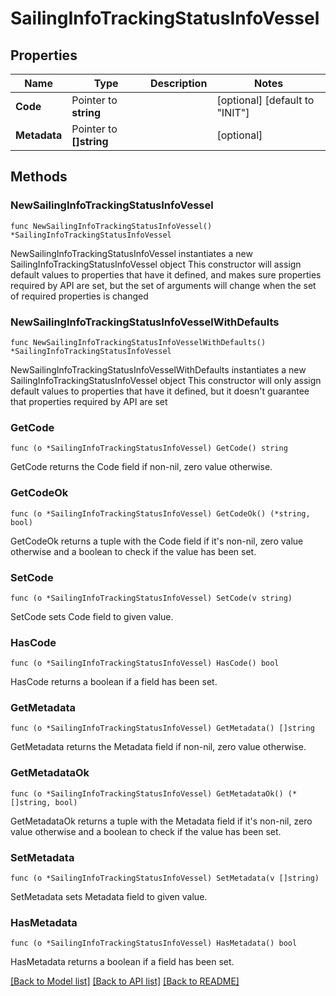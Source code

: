 # SailingInfoTrackingStatusInfoVessel

## Properties

Name | Type | Description | Notes
------------ | ------------- | ------------- | -------------
**Code** | Pointer to **string** |  | [optional] [default to "INIT"]
**Metadata** | Pointer to **[]string** |  | [optional] 

## Methods

### NewSailingInfoTrackingStatusInfoVessel

`func NewSailingInfoTrackingStatusInfoVessel() *SailingInfoTrackingStatusInfoVessel`

NewSailingInfoTrackingStatusInfoVessel instantiates a new SailingInfoTrackingStatusInfoVessel object
This constructor will assign default values to properties that have it defined,
and makes sure properties required by API are set, but the set of arguments
will change when the set of required properties is changed

### NewSailingInfoTrackingStatusInfoVesselWithDefaults

`func NewSailingInfoTrackingStatusInfoVesselWithDefaults() *SailingInfoTrackingStatusInfoVessel`

NewSailingInfoTrackingStatusInfoVesselWithDefaults instantiates a new SailingInfoTrackingStatusInfoVessel object
This constructor will only assign default values to properties that have it defined,
but it doesn't guarantee that properties required by API are set

### GetCode

`func (o *SailingInfoTrackingStatusInfoVessel) GetCode() string`

GetCode returns the Code field if non-nil, zero value otherwise.

### GetCodeOk

`func (o *SailingInfoTrackingStatusInfoVessel) GetCodeOk() (*string, bool)`

GetCodeOk returns a tuple with the Code field if it's non-nil, zero value otherwise
and a boolean to check if the value has been set.

### SetCode

`func (o *SailingInfoTrackingStatusInfoVessel) SetCode(v string)`

SetCode sets Code field to given value.

### HasCode

`func (o *SailingInfoTrackingStatusInfoVessel) HasCode() bool`

HasCode returns a boolean if a field has been set.

### GetMetadata

`func (o *SailingInfoTrackingStatusInfoVessel) GetMetadata() []string`

GetMetadata returns the Metadata field if non-nil, zero value otherwise.

### GetMetadataOk

`func (o *SailingInfoTrackingStatusInfoVessel) GetMetadataOk() (*[]string, bool)`

GetMetadataOk returns a tuple with the Metadata field if it's non-nil, zero value otherwise
and a boolean to check if the value has been set.

### SetMetadata

`func (o *SailingInfoTrackingStatusInfoVessel) SetMetadata(v []string)`

SetMetadata sets Metadata field to given value.

### HasMetadata

`func (o *SailingInfoTrackingStatusInfoVessel) HasMetadata() bool`

HasMetadata returns a boolean if a field has been set.


[[Back to Model list]](../README.md#documentation-for-models) [[Back to API list]](../README.md#documentation-for-api-endpoints) [[Back to README]](../README.md)


